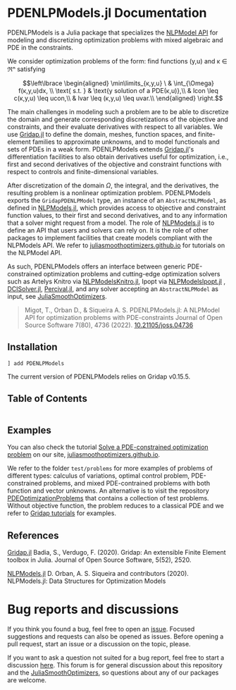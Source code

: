 # PDENLPModels.jl Documentation

PDENLPModels is a Julia package that specializes the [NLPModel API](https://github.com/JuliaSmoothOptimizers/NLPModels.jl) for modeling and discretizing optimization problems with mixed algebraic and PDE in the constraints.

We consider optimization problems of the form: find functions (y,u) and κ ∈ ℜⁿ satisfying
```math
\left\lbrace
\begin{aligned}
\min\limits_{κ,y,u} \  & \int_{\Omega} f(κ,y,u)dx, \\
\text{ s.t. } & \text{y solution of a PDE(κ,u)},\\
                  & lcon \leq c(κ,y,u) \leq ucon,\\
                  & lvar \leq (κ,y,u)  \leq uvar.\\
\end{aligned}
\right.
```

The main challenges in modeling such a problem are to be able to discretize the domain and generate corresponding discretizations of the objective and constraints, and their evaluate derivatives with respect to all variables.
We use [Gridap.jl](https://github.com/gridap/Gridap.jl) to define the domain, meshes, function spaces, and finite-element families to approximate unknowns, and to model functionals and sets of PDEs in a weak form. 
PDENLPModels extends [Gridap.jl](https://github.com/gridap/Gridap.jl)'s differentiation facilities to also obtain derivatives useful for optimization, i.e., first and second derivatives of the objective and constraint functions with respect to controls and finite-dimensional variables.

After discretization of the domain $\Omega$, the integral, and the derivatives, the resulting problem is a nonlinear optimization problem.
PDENLPModels exports the `GridapPDENLPModel` type, an instance of an `AbstractNLPModel`, as defined in [NLPModels.jl](https://github.com/JuliaSmoothOptimizers/NLPModels.jl), which provides access to objective and constraint function values, to their first and second derivatives, and to any information that a solver might request from a model. 
The role of [NLPModels.jl](https://github.com/JuliaSmoothOptimizers/NLPModels.jl) is to define an API that users and solvers can rely on. It is the role of other packages to implement facilities that create models compliant with the NLPModels API. We refer to [juliasmoothoptimizers.github.io](https://juliasmoothoptimizers.github.io) for tutorials on the NLPModel API.

As such, PDENLPModels offers an interface between generic PDE-constrained optimization problems and cutting-edge optimization solvers such as Artelys Knitro via [NLPModelsKnitro.jl](https://github.com/JuliaSmoothOptimizers/NLPModelsKnitro.jl), Ipopt via [NLPModelsIpopt.jl](https://github.com/JuliaSmoothOptimizers/NLPModelsIpopt.jl) , [DCISolver.jl](https://github.com/JuliaSmoothOptimizers/DCISolver.jl), [Percival.jl](https://github.com/JuliaSmoothOptimizers/Percival.jl), and any solver accepting an `AbstractNLPModel` as input, see [JuliaSmoothOptimizers](https://juliasmoothoptimizers.github.io).

> Migot, T., Orban D., & Siqueira A. S.
> PDENLPModels.jl: A NLPModel API for optimization problems with PDE-constraints
> Journal of Open Source Software 7(80), 4736 (2022).
> [10.21105/joss.04736](https://doi.org/10.21105/joss.04736)

## Installation

```
] add PDENLPModels
```
The current version of PDENLPModels relies on Gridap v0.15.5.

## Table of Contents

```@contents
```

## Examples

You can also check the tutorial [Solve a PDE-constrained optimization problem](https://jso-docs.github.io/solve-pdenlpmodels-with-jsosolvers/) on our site, [juliasmoothoptimizers.github.io](https://juliasmoothoptimizers.github.io).

We refer to the folder `test/problems` for more examples of problems of different types: calculus of variations, optimal control problem, PDE-constrained problems, and mixed PDE-contrained problems with both function and vector unknowns. An alternative is to visit the repository [PDEOptimizationProblems](https://github.com/tmigot/PDEOptimizationProblems) that contains a collection of test problems. Without objective function, the problem reduces to a classical PDE and we refer to [Gridap tutorials](https://github.com/gridap/Tutorials) for examples.

## References

[Gridap.jl](https://github.com/gridap/Gridap.jl)
Badia, S., Verdugo, F. (2020). Gridap: An extensible Finite Element toolbox in Julia.
Journal of Open Source Software, 5(52), 2520.


[NLPModels.jl](https://github.com/JuliaSmoothOptimizers/NLPModels.jl)
D. Orban, A. S. Siqueira and contributors (2020). NLPModels.jl: Data Structures for Optimization Models

# Bug reports and discussions

If you think you found a bug, feel free to open an [issue](https://github.com/JuliaSmoothOptimizers/PDENLPModels.jl/issues).
Focused suggestions and requests can also be opened as issues. Before opening a pull request, start an issue or a discussion on the topic, please.

If you want to ask a question not suited for a bug report, feel free to start a discussion [here](https://github.com/JuliaSmoothOptimizers/Organization/discussions). This forum is for general discussion about this repository and the [JuliaSmoothOptimizers](https://github.com/JuliaSmoothOptimizers), so questions about any of our packages are welcome.
